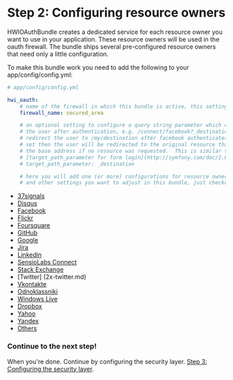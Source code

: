 Step 2: Configuring resource owners
===================================
HWIOAuthBundle creates a dedicated service for each resource owner you want to
use in your application. These resource owners will be used in the oauth
firewall. The bundle ships several pre-configured resource owners that need
only a little configuration.

To make this bundle work you need to add the following to your app/config/config.yml:

```yaml
# app/config/config.yml

hwi_oauth:
    # name of the firewall in which this bundle is active, this setting MUST be set
    firewall_name: secured_area

    # an optional setting to configure a query string parameter which can be used to redirect
    # the user after authentication, e.g. /connect/facebook?_destination=/my/destination will
    # redirect the user to /my/destination after facebook authenticates them.  If this is not
    # set then the user will be redirected to the original resource that they requested, or
    # the base address if no resource was requested.  This is similar to the behaviour of
    # [target_path_parameter for form login](http://symfony.com/doc/2.0/cookbook/security/form_login.html).
    # target_path_parameter: _destination

    # here you will add one (or more) configurations for resource owners
    # and other settings you want to adjust in this bundle, just checkout the list below!
```

- [37signals](2x-37signals.md)
- [Disqus](2x-disqus.md)
- [Facebook](2x-facebook.md)
- [Flickr](2x-flickr.md)
- [Foursquare](2x-foursquare.md)
- [GitHub](2x-github.md)
- [Google](2x-google.md)
- [Jira](2x-jira.md)
- [Linkedin](2x-linkedin.md)
- [SensioLabs Connect](2x-sensio_connect.md)
- [Stack Exchange](2x-stack_exchange.md)
- [Twitter] (2x-twitter.md)
- [Vkontakte](2x-vkontakte.md)
- [Odnoklassniki](2x-odnoklassniki.md)
- [Windows Live](2x-windows_live.md)
- [Dropbox](2x-dropbox.md)
- [Yahoo](2x-yahoo.md)
- [Yandex](2x-yandex.md)
- [Others](2x-others.md)

### Continue to the next step!
When you're done. Continue by configuring the security layer.
[Step 3: Configuring the security layer](3-configuring_the_security_layer.md).
